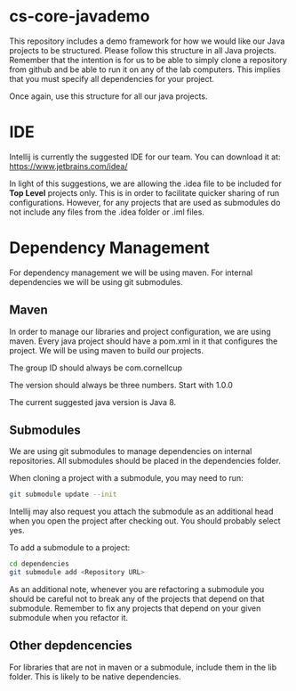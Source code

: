 # cs-core-javademo
This repository includes a demo framework for how we would like our Java projects to be structured. Please follow this structure in all Java projects. Remember that the intention is for us to be able to simply clone a repository from github and be able to run it on any of the lab computers. This implies that you must specify all dependencies for your project. 

Once again, use this structure for all our java projects.

# IDE
Intellij is currently the suggested IDE for our team. You can download it at: https://www.jetbrains.com/idea/

In light of this suggestions, we are allowing the .idea file to be included for **Top Level** projects only. This is in order to facilitate quicker sharing of run configurations. However, for any projects that are used as submodules do not include any files from the .idea folder or .iml files. 

# Dependency Management
For dependency management we will be using maven. For internal dependencies we will be using git submodules.

## Maven
In order to manage our libraries and project configuration, we are using maven. Every java project should have a pom.xml in it that configures the project. We will be using maven to build our projects.

The group ID should always be com.cornellcup

The version should always be three numbers. Start with 1.0.0

The current suggested java version is Java 8.

## Submodules
We are using git submodules to manage dependencies on internal repositories. All submodules should be placed in the dependencies folder.

When cloning a project with a submodule, you may need to run:
```bash
git submodule update --init
```

Intellij may also request you attach the submodule as an additional head when you open the project after checking out. You should probably select yes.

To add a submodule to a project:
```bash
cd dependencies
git submodule add <Repository URL>
```

As an additional note, whenever you are refactoring a submodule you should be careful not to break any of the projects that depend on that submodule. Remember to fix any projects that depend on your given submodule when you refactor it.

## Other depdencencies
For libraries that are not in maven or a submodule, include them in the lib folder. This is likely to be native dependencies.